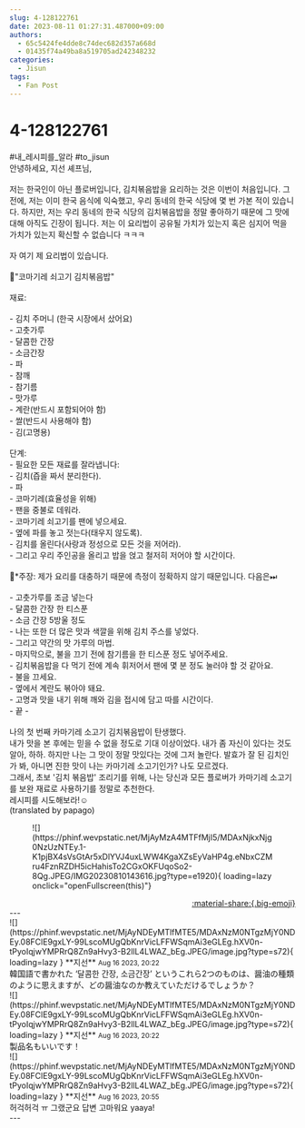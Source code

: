 ```yaml
---
slug: 4-128122761
date: 2023-08-11 01:27:31.487000+09:00
authors:
  - 65c5424fe4dde8c74dec682d357a668d
  - 01435f74a49ba8a519705ad242348232
categories:
  - Jisun
tags:
  - Fan Post
---
```


# 4-128122761

<div class="post-container" markdown="1">
<div class="content-container md-sidebar__scrollwrap" markdown="1">

\#내_레시피를_알라 \#to_jisun<br>안녕하세요, 지선 셰프님,<br> <br>저는 한국인이 아닌 플로버입니다, 김치볶음밥을 요리하는 것은 이번이 처음입니다. 그 전에, 저는 이미 한국 음식에 익숙했고, 우리 동네의 한국 식당에 몇 번 가본 적이 있습니다. 하지만, 저는 우리 동네의 한국 식당의 김치볶음밥을 정말 좋아하기 때문에 그 맛에 대해 아직도 긴장이 됩니다. 저는 이 요리법이 공유될 가치가 있는지 혹은 심지어 먹을 가치가 있는지 확신할 수 없습니다 ㅋㅋㅋ<br> <br>자 여기 제 요리법이 있습니다.<br> <br>📌"코마기레 쇠고기 김치볶음밥"<br> <br>재료:<br> <br>- 김치 주머니 (한국 시장에서 샀어요)<br>- 고춧가루<br>- 달콤한 간장<br>- 소금간장<br>- 파<br>- 참깨<br>- 참기름<br>- 맛가루<br>- 계란(반드시 포함되어야 함)<br>- 쌀(반드시 사용해야 함)<br>- 김(고명용)<br> <br>단계:<br>- 필요한 모든 재료를 잘라냅니다:<br>- 김치(즙을 짜서 분리한다).<br>- 파<br>- 코마기레(효율성을 위해)<br>- 팬을 중불로 데워라.<br>- 코마기레 쇠고기를 팬에 넣으세요.<br>- 옆에 파를 놓고 젓는다(태우지 않도록).<br>- 김치를 올린다(사랑과 정성으로 모든 것을 저어라).<br>- 그리고 우리 주인공을 올리고 밥을 얹고 철저히 저어야 할 시간이다.<br> <br>📎*주장: 제가 요리를 대충하기 때문에 측정이 정확하지 않기 때문입니다. 다음은⏭<br> <br>- 고춧가루를 조금 넣는다<br>- 달콤한 간장 한 티스푼<br>- 소금 간장 5방울 정도<br>- 나는 또한 더 많은 맛과 색깔을 위해 김치 주스를 넣었다.<br>- 그리고 약간의 맛 가루의 마법.<br>- 마지막으로, 불을 끄기 전에 참기름을 한 티스푼 정도 넣어주세요.<br>- 김치볶음밥을 다 먹기 전에 계속 휘저어서 팬에 몇 분 정도 눌러야 할 것 같아요.<br>- 불을 끄세요.<br>- 옆에서 계란도 볶아야 돼요.<br>- 고명과 맛을 내기 위해 깨와 김을 접시에 담고 따를 시간이다.<br>- 끝 -<br> <br>나의 첫 번째 카마기레 소고기 김치볶음밥이 탄생했다.<br>내가 맛을 본 후에는 믿을 수 없을 정도로 기대 이상이었다. 내가 좀 자신이 있다는 것도 알아, 하하. 하지만 나는 그 맛이 정말 맛있다는 것에 그저 놀란다. 발효가 잘 된 김치인가 봐, 아니면 진한 맛이 나는 카마기레 소고기인가? 나도 모르겠다.<br>그래서, 초보 '김치 볶음밥' 조리기를 위해, 나는 당신과 모든 플로버가 카마기레 소고기를 보완 재료로 사용하기를 정말로 추천한다.<br>레시피를 시도해보라!☺<br>(translated by papago)
<figure markdown="1">
![](https://phinf.wevpstatic.net/MjAyMzA4MTFfMjI5/MDAxNjkxNjg0NzUzNTEy.1-K1pjBX4sVsGtAr5xDlYVJ4uxLWW4KgaXZsEyVaHP4g.eNbxCZMru4FznRZDH5icHahisTo2CGxOKFUqoSo2-8Qg.JPEG/IMG20230810143616.jpg?type=e1920){ loading=lazy onclick="openFullscreen(this)"}
</figure>
 

</div>
</div>

<div style="text-align: right;" markdown="1">
<a href="https://weverse.io/fromis9/fanpost/4-128122761" style="text-align: right;">:material-share:{.big-emoji}</a>
</div>
---

<div class="comments-container md-sidebar__scrollwrap" markdown="1">
<div class="comment" markdown="1">
<div class='id-container' markdown="1">
![](https://phinf.wevpstatic.net/MjAyNDEyMTlfMTE5/MDAxNzM0NTgzMjY0NDEy.08FClE9gxLY-99LscoMUgQbKnrVicLFFWSqmAi3eGLEg.hXV0n-tPyoIqjwYMPRrQ8Zn9aHvy3-B2llL4LWAZ_bEg.JPEG/image.jpg?type=s72){ loading=lazy }
**<span class="artist">지선</span>** <small>Aug 16 2023, 20:22</small><br>
</div>
<div class='comment-body' markdown="1">
韓国語で書かれた ‘달콤한 간장, 소금간장’ というこれら2つのものは、醤油の種類のように思えますが、どの醤油なのか教えていただけるでしょうか？
</div>
</div>
<div class="comment" markdown="1">
<div class='id-container' markdown="1">
![](https://phinf.wevpstatic.net/MjAyNDEyMTlfMTE5/MDAxNzM0NTgzMjY0NDEy.08FClE9gxLY-99LscoMUgQbKnrVicLFFWSqmAi3eGLEg.hXV0n-tPyoIqjwYMPRrQ8Zn9aHvy3-B2llL4LWAZ_bEg.JPEG/image.jpg?type=s72){ loading=lazy }
**<span class="artist">지선</span>** <small>Aug 16 2023, 20:22</small><br>
</div>
<div class='comment-body' markdown="1">
製品名もいいです！
</div>
</div>
<div class="comment" markdown="1">
<div class='id-container' markdown="1">
![](https://phinf.wevpstatic.net/MjAyNDEyMTlfMTE5/MDAxNzM0NTgzMjY0NDEy.08FClE9gxLY-99LscoMUgQbKnrVicLFFWSqmAi3eGLEg.hXV0n-tPyoIqjwYMPRrQ8Zn9aHvy3-B2llL4LWAZ_bEg.JPEG/image.jpg?type=s72){ loading=lazy }
**<span class="artist">지선</span>** <small>Aug 16 2023, 20:55</small><br>
</div>
<div class='comment-body' markdown="1">
허걱허걱 ㅠ 그랬군요 답변 고마워요 yaaya!
</div>
</div>
</div>
---
